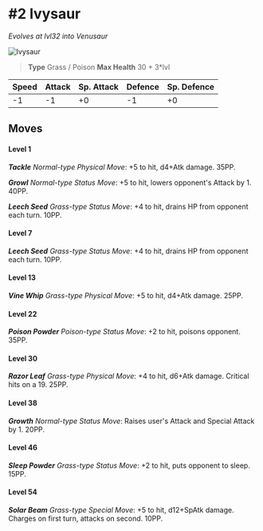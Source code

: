 # #2 Ivysaur
*Evolves at lvl32 into Venusaur*

![Ivysaur](https://img.pokemondb.net/sprites/home/normal/1x/ivysaur.png)

> **Type** Grass / Poison
> **Max Health** 30 + 3\*lvl

| Speed | Attack | Sp. Attack | Defence | Sp. Defence |
| ----- | ------ | ---------- | ------- | ----------- |
| -1 | -1 | +0 | -1 | +0 |

## Moves
#### Level 1

***Tackle** Normal-type Physical Move*: +5 to hit, d4+Atk damage.  35PP.

***Growl** Normal-type Status Move*: +5 to hit, lowers opponent's Attack by 1. 40PP.

***Leech Seed** Grass-type Status Move*: +4 to hit, drains HP from opponent each turn. 10PP.
#### Level 7

***Leech Seed** Grass-type Status Move*: +4 to hit, drains HP from opponent each turn. 10PP.
#### Level 13

***Vine Whip** Grass-type Physical Move*: +5 to hit, d4+Atk damage.  25PP.
#### Level 22

***Poison Powder** Poison-type Status Move*: +2 to hit, poisons opponent. 35PP.
#### Level 30

***Razor Leaf** Grass-type Physical Move*: +4 to hit, d6+Atk damage. Critical hits on a 19. 25PP.
#### Level 38

***Growth** Normal-type Status Move*: Raises user's Attack and Special Attack by 1. 20PP.
#### Level 46

***Sleep Powder** Grass-type Status Move*: +2 to hit, puts opponent to sleep. 15PP.
#### Level 54

***Solar Beam** Grass-type Special Move*: +5 to hit, d12+SpAtk damage. Charges on first turn, attacks on second. 10PP.

